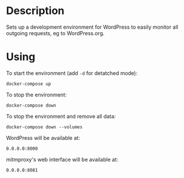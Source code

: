 # Description
Sets up a development environment for WordPress to easily monitor all outgoing requests, eg to WordPress.org.

# Using
To start the environment (add `-d` for detatched mode):
```
docker-compose up
```

To stop the environment:
```
docker-compose down
```

To stop the environment and remove all data:
```
docker-compose down --volumes
```

WordPress will be available at:
```
0.0.0.0:8000
```

mitmproxy's web interface will be available at:
```
0.0.0.0:8081
```
